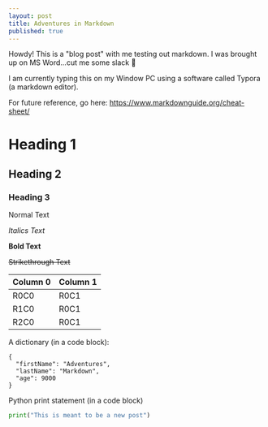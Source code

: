 ```yaml
---
layout: post
title: Adventures in Markdown
published: true
---
```



Howdy! This is a "blog post" with me testing out markdown. I was brought up on MS Word...cut me some slack 🤣

I am currently typing this on my Window PC using a software called Typora (a markdown editor).

For future reference, go here: https://www.markdownguide.org/cheat-sheet/

# Heading 1 

## Heading 2

### Heading 3

Normal Text

*Italics Text*

**Bold Text**

~~Strikethrough Text~~



| Column 0 | Column 1 |
| --- | ----------- |
| R0C0 | R0C1 |
| R1C0 | R0C1 |
| R2C0 | R0C1 |

A dictionary (in a code block):


```
{
  "firstName": "Adventures",
  "lastName": "Markdown",
  "age": 9000
}
```

Python print statement (in a code block)

```python
print("This is meant to be a new post")
```



